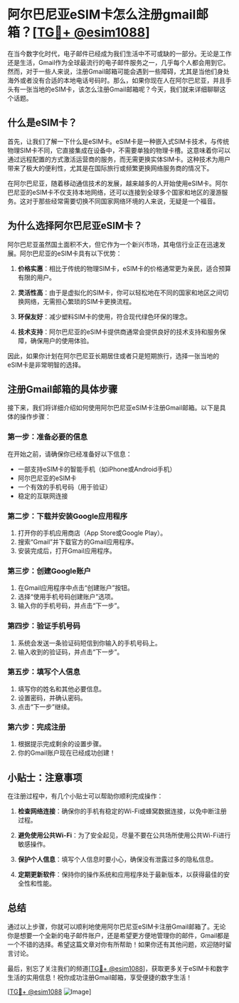 # 阿尔巴尼亚eSIM卡怎么注册gmail邮箱？[[TG💪+ @esim1088](https://t.me/s/esim1088)]

在当今数字化时代，电子邮件已经成为我们生活中不可或缺的一部分。无论是工作还是生活，Gmail作为全球最流行的电子邮件服务之一，几乎每个人都会用到它。然而，对于一些人来说，注册Gmail邮箱可能会遇到一些障碍，尤其是当他们身处海外或者没有合适的本地电话号码时。那么，如果你现在人在阿尔巴尼亚，并且手头有一张当地的eSIM卡，该怎么注册Gmail邮箱呢？今天，我们就来详细聊聊这个话题。

## 什么是eSIM卡？

首先，让我们了解一下什么是eSIM卡。eSIM卡是一种嵌入式SIM卡技术，与传统物理SIM卡不同，它直接集成在设备中，不需要单独的物理卡槽。这意味着你可以通过远程配置的方式激活运营商的服务，而无需更换实体SIM卡。这种技术为用户带来了极大的便利性，尤其是在国际旅行或频繁更换网络服务商的情况下。

在阿尔巴尼亚，随着移动通信技术的发展，越来越多的人开始使用eSIM卡。阿尔巴尼亚的eSIM卡不仅支持本地网络，还可以连接到全球多个国家和地区的漫游服务。这对于那些经常需要切换不同国家网络环境的人来说，无疑是一个福音。

## 为什么选择阿尔巴尼亚eSIM卡？

阿尔巴尼亚虽然国土面积不大，但它作为一个新兴市场，其电信行业正在迅速发展。阿尔巴尼亚的eSIM卡具有以下优势：

1. **价格实惠**：相比于传统的物理SIM卡，eSIM卡的价格通常更为亲民，适合预算有限的用户。
   
2. **灵活性高**：由于是虚拟化的SIM卡，你可以轻松地在不同的国家和地区之间切换网络，无需担心繁琐的SIM卡更换流程。

3. **环保友好**：减少塑料SIM卡的使用，符合现代绿色环保的理念。

4. **技术支持**：阿尔巴尼亚的eSIM卡提供商通常会提供良好的技术支持和服务保障，确保用户的使用体验。

因此，如果你计划在阿尔巴尼亚长期居住或者只是短期旅行，选择一张当地的eSIM卡是非常明智的选择。

## 注册Gmail邮箱的具体步骤

接下来，我们将详细介绍如何使用阿尔巴尼亚eSIM卡注册Gmail邮箱。以下是具体的操作步骤：

### 第一步：准备必要的信息

在开始之前，请确保你已经准备好以下信息：
- 一部支持eSIM卡的智能手机（如iPhone或Android手机）
- 阿尔巴尼亚的eSIM卡
- 一个有效的手机号码（用于验证）
- 稳定的互联网连接

### 第二步：下载并安装Google应用程序

1. 打开你的手机应用商店（App Store或Google Play）。
2. 搜索“Gmail”并下载官方的Gmail应用程序。
3. 安装完成后，打开Gmail应用程序。

### 第三步：创建Google账户

1. 在Gmail应用程序中点击“创建账户”按钮。
2. 选择“使用手机号码创建账户”选项。
3. 输入你的手机号码，并点击“下一步”。

### 第四步：验证手机号码

1. 系统会发送一条验证码短信到你输入的手机号码上。
2. 输入收到的验证码，并点击“下一步”。

### 第五步：填写个人信息

1. 填写你的姓名和其他必要信息。
2. 设置密码，并确认密码。
3. 点击“下一步”继续。

### 第六步：完成注册

1. 根据提示完成剩余的设置步骤。
2. 你的Gmail账户现在已经成功创建！

## 小贴士：注意事项

在注册过程中，有几个小贴士可以帮助你顺利完成操作：

1. **检查网络连接**：确保你的手机有稳定的Wi-Fi或蜂窝数据连接，以免中断注册过程。
   
2. **避免使用公共Wi-Fi**：为了安全起见，尽量不要在公共场所使用公共Wi-Fi进行敏感操作。

3. **保护个人信息**：填写个人信息时要小心，确保没有泄露过多的隐私信息。

4. **定期更新软件**：保持你的操作系统和应用程序处于最新版本，以获得最佳的安全性和性能。

## 总结

通过以上步骤，你就可以顺利地使用阿尔巴尼亚eSIM卡注册Gmail邮箱了。无论你是想要一个全新的电子邮件账户，还是希望更方便地管理你的邮件，Gmail都是一个不错的选择。希望这篇文章对你有所帮助！如果你还有其他问题，欢迎随时留言讨论。

最后，别忘了关注我们的频道[[TG💪+ @esim1088](https://t.me/s/esim1088)]，获取更多关于eSIM卡和数字生活的实用信息！祝你成功注册Gmail邮箱，享受便捷的数字生活！

[[TG💪+ @esim1088](https://t.me/s/esim1088) ![Image](https://i.postimg.cc/4NQfJmqS/Snipaste-2025-05-13-00-14-12.png)]